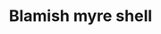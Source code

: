 ---
layout: item
title: Blamish myre shell
item-id: 3345
datatable: true
id: 3345
name: "Blamish myre shell"
members: true
lowalch: 60
highalch: 90
examine: "A large 'Myre' coloured blamish snail shell, looks protective."
monsters:
  - id: 2634
    name: "Myre Blamish Snail"
    members: true
    combat_level: 9
    wiki_url: "https://oldschool.runescape.wiki/w/Myre_Blamish_Snail#Round"
    drops:
      - quantity: "1"
        rarity: 1
        drop_requirements: null
  - id: 2649
    name: "Myre Blamish Snail"
    members: true
    combat_level: 10
    wiki_url: "https://oldschool.runescape.wiki/w/Myre_Blamish_Snail#Pointed"
    drops:
      - quantity: "1"
        rarity: 1
        drop_requirements: null
---